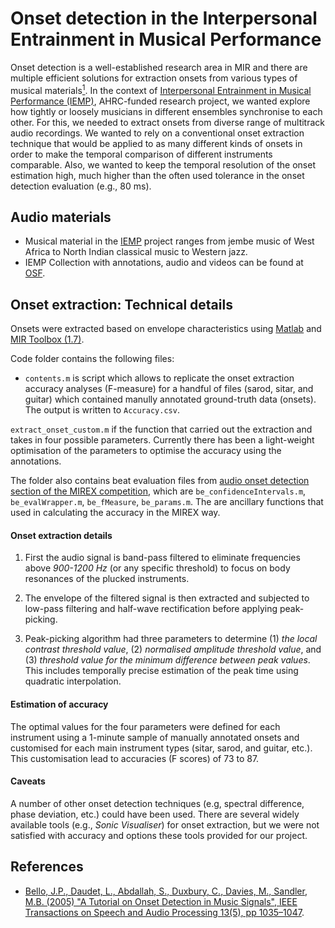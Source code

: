 # Onset detection in the Interpersonal Entrainment in Musical Performance

Onset detection is a well-established research area in MIR and there are multiple efficient solutions for extraction onsets from various types of musical materials<a href="#note1" id="note1ref"><sup>1</sup></a>. In the context of [Interpersonal Entrainment in Musical Performance (IEMP)](https://www.dur.ac.uk/iemp/), AHRC-funded research project, we wanted explore how tightly or loosely musicians in different ensembles synchronise to each other. For this, we needed to extract onsets from diverse range of multitrack audio recordings. We wanted to rely on a conventional onset extraction technique that would be applied to as many different kinds of onsets in order to make the temporal comparison of different instruments comparable. Also, we wanted to keep the temporal resolution of the onset estimation high, much higher than the often used tolerance in the onset detection evaluation (e.g., 80 ms).

## Audio materials
- Musical material in the [IEMP](https://www.dur.ac.uk/iemp/) project ranges from jembe music of West Africa to North Indian classical music to Western jazz.
- IEMP Collection with annotations, audio and videos can be found at [OSF](https://osf.io/ks325/).

## Onset extraction: Technical details

Onsets were extracted based on envelope characteristics using [Matlab](https://www.mathworks.com) and [MIR Toolbox (1.7)](https://www.jyu.fi/hytk/fi/laitokset/mutku/en/research/materials/mirtoolbox).

Code folder contains the following files:

* `contents.m` is script which allows to replicate the onset extraction accuracy analyses (F-measure) for a handful of files (sarod, sitar, and guitar) which contained manully annotated ground-truth data (onsets). The output is written to `Accuracy.csv`.

`extract_onset_custom.m` if the function that carried out the extraction and takes in four possible parameters. Currently there has been a light-weight optimisation of the parameters to optimise the accuracy using the annotations.

The folder also contains beat evaluation files from [audio onset detection section of the MIREX competition](http://www.music-ir.org/mirex/wiki/2018:Audio_Onset_Detection), which are `be_confidenceIntervals.m`, `be_evalWrapper.m`, `be_fMeasure`, `be_params.m`. The are ancillary functions that used in calculating the accuracy in the MIREX way.

#### Onset extraction details

1. First the audio signal is band-pass filtered to eliminate frequencies above _900-1200 Hz_ (or any specific threshold) to focus on body resonances of the plucked instruments. 

2. The envelope of the filtered signal is then extracted and subjected to low-pass filtering and half-wave rectification before applying peak-picking. 

3.  Peak-picking algorithm had three parameters to determine (1) _the local contrast threshold value_, (2) _normalised amplitude threshold value_, and (3) _threshold value for the minimum difference between peak values_. This includes temporally precise estimation of the peak time using quadratic interpolation.

#### Estimation of accuracy

The optimal values for the four parameters were defined for each instrument using a 1-minute sample of manually annotated onsets and customised for each main instrument types (sitar, sarod, and guitar, etc.). This customisation lead to accuracies (F scores) of 73 to 87.

#### Caveats

A number of other onset detection techniques (e.g, spectral difference, phase deviation, etc.) could have been used. There are several widely available tools (e.g., _Sonic Visualiser_) for onset extraction, but we were not satisfied with accuracy and options these tools provided for our project. 

## References
* [Bello, J.P., Daudet, L., Abdallah, S., Duxbury, C., Davies, M., Sandler, M.B. (2005) "A Tutorial on Onset Detection in Music Signals", IEEE Transactions on Speech and Audio Processing 13(5), pp 1035–1047](http://www.iro.umontreal.ca/~pift6080/H09/documents/papers/bello_onset_tutorial.pdf).
